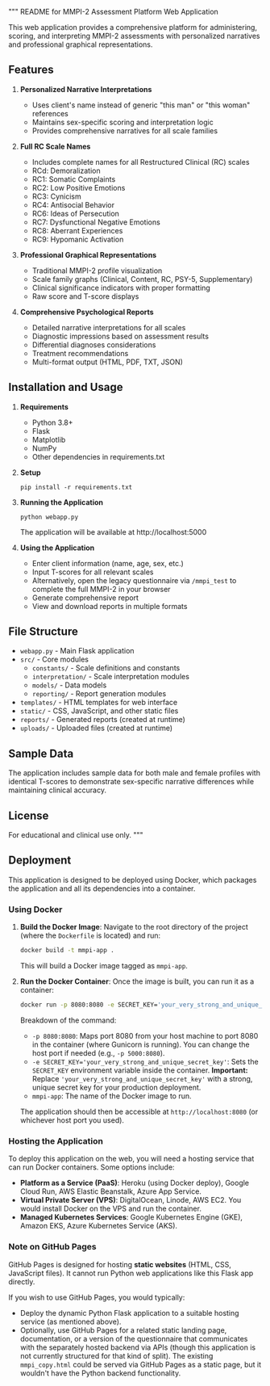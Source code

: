 """
README for MMPI-2 Assessment Platform Web Application

This web application provides a comprehensive platform for administering, scoring, and interpreting MMPI-2 assessments with personalized narratives and professional graphical representations.

## Features

1. **Personalized Narrative Interpretations**
   - Uses client's name instead of generic "this man" or "this woman" references
   - Maintains sex-specific scoring and interpretation logic
   - Provides comprehensive narratives for all scale families

2. **Full RC Scale Names**
   - Includes complete names for all Restructured Clinical (RC) scales
   - RCd: Demoralization
   - RC1: Somatic Complaints
   - RC2: Low Positive Emotions
   - RC3: Cynicism
   - RC4: Antisocial Behavior
   - RC6: Ideas of Persecution
   - RC7: Dysfunctional Negative Emotions
   - RC8: Aberrant Experiences
   - RC9: Hypomanic Activation

3. **Professional Graphical Representations**
   - Traditional MMPI-2 profile visualization
   - Scale family graphs (Clinical, Content, RC, PSY-5, Supplementary)
   - Clinical significance indicators with proper formatting
   - Raw score and T-score displays

4. **Comprehensive Psychological Reports**
   - Detailed narrative interpretations for all scales
   - Diagnostic impressions based on assessment results
   - Differential diagnoses considerations
   - Treatment recommendations
   - Multi-format output (HTML, PDF, TXT, JSON)

## Installation and Usage

1. **Requirements**
   - Python 3.8+
   - Flask
   - Matplotlib
   - NumPy
   - Other dependencies in requirements.txt

2. **Setup**
   ```
   pip install -r requirements.txt
   ```

3. **Running the Application**
   ```
   python webapp.py
   ```
   The application will be available at http://localhost:5000

4. **Using the Application**
   - Enter client information (name, age, sex, etc.)
   - Input T-scores for all relevant scales
   - Alternatively, open the legacy questionnaire via `/mmpi_test` to complete
     the full MMPI-2 in your browser
   - Generate comprehensive report
   - View and download reports in multiple formats

## File Structure

- `webapp.py` - Main Flask application
- `src/` - Core modules
  - `constants/` - Scale definitions and constants
  - `interpretation/` - Scale interpretation modules
  - `models/` - Data models
  - `reporting/` - Report generation modules
- `templates/` - HTML templates for web interface
- `static/` - CSS, JavaScript, and other static files
- `reports/` - Generated reports (created at runtime)
- `uploads/` - Uploaded files (created at runtime)

## Sample Data

The application includes sample data for both male and female profiles with identical T-scores to demonstrate sex-specific narrative differences while maintaining clinical accuracy.

## License

For educational and clinical use only.
"""

## Deployment

This application is designed to be deployed using Docker, which packages the application and all its dependencies into a container.

### Using Docker

1.  **Build the Docker Image**:
    Navigate to the root directory of the project (where the `Dockerfile` is located) and run:
    ```bash
    docker build -t mmpi-app .
    ```
    This will build a Docker image tagged as `mmpi-app`.

2.  **Run the Docker Container**:
    Once the image is built, you can run it as a container:
    ```bash
    docker run -p 8080:8080 -e SECRET_KEY='your_very_strong_and_unique_secret_key' mmpi-app
    ```
    Breakdown of the command:
    *   `-p 8080:8080`: Maps port 8080 from your host machine to port 8080 in the container (where Gunicorn is running). You can change the host port if needed (e.g., `-p 5000:8080`).
    *   `-e SECRET_KEY='your_very_strong_and_unique_secret_key'`: Sets the `SECRET_KEY` environment variable inside the container. **Important:** Replace `'your_very_strong_and_unique_secret_key'` with a strong, unique secret key for your production deployment.
    *   `mmpi-app`: The name of the Docker image to run.

    The application should then be accessible at `http://localhost:8080` (or whichever host port you used).

### Hosting the Application

To deploy this application on the web, you will need a hosting service that can run Docker containers. Some options include:

*   **Platform as a Service (PaaS)**: Heroku (using Docker deploy), Google Cloud Run, AWS Elastic Beanstalk, Azure App Service.
*   **Virtual Private Server (VPS)**: DigitalOcean, Linode, AWS EC2. You would install Docker on the VPS and run the container.
*   **Managed Kubernetes Services**: Google Kubernetes Engine (GKE), Amazon EKS, Azure Kubernetes Service (AKS).

### Note on GitHub Pages

GitHub Pages is designed for hosting **static websites** (HTML, CSS, JavaScript files). It cannot run Python web applications like this Flask app directly.

If you wish to use GitHub Pages, you would typically:
*   Deploy the dynamic Python Flask application to a suitable hosting service (as mentioned above).
*   Optionally, use GitHub Pages for a related static landing page, documentation, or a version of the questionnaire that communicates with the separately hosted backend via APIs (though this application is not currently structured for that kind of split). The existing `mmpi_copy.html` could be served via GitHub Pages as a static page, but it wouldn't have the Python backend functionality.
